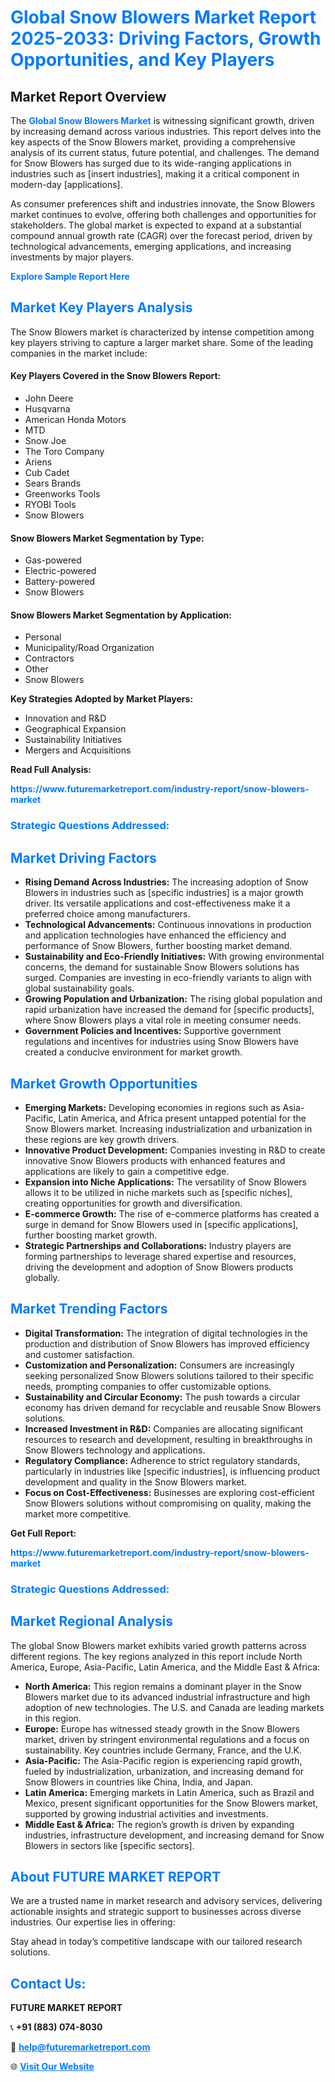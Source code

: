 <h1 style="color: #007BFF;">Global Snow Blowers Market Report 2025-2033: Driving Factors, Growth Opportunities, and Key Players</h1>

<section id="overview">
<h2>Market Report Overview</h2>
<p>The <a href="https://www.futuremarketreport.com/industry-report/snow-blowers-market" style="color: #007BFF; text-decoration: none;"><strong>Global Snow Blowers Market</strong></a> is witnessing significant growth, driven by increasing demand across various industries. This report delves into the key aspects of the Snow Blowers market, providing a comprehensive analysis of its current status, future potential, and challenges. The demand for Snow Blowers has surged due to its wide-ranging applications in industries such as [insert industries], making it a critical component in modern-day [applications].</p>
<p>As consumer preferences shift and industries innovate, the Snow Blowers market continues to evolve, offering both challenges and opportunities for stakeholders. The global market is expected to expand at a substantial compound annual growth rate (CAGR) over the forecast period, driven by technological advancements, emerging applications, and increasing investments by major players.</p>
</section>

<section id="overview">
<p><a href="https://www.futuremarketreport.com/request-sample/reportId=97689" style="color: #007BFF; text-decoration: none;"><strong>Explore Sample Report Here</strong></a></p>
</section>

<section id="key-players">
<h2 style="color: #007BFF;">Market Key Players Analysis</h2>
<p>The Snow Blowers market is characterized by intense competition among key players striving to capture a larger market share. Some of the leading companies in the market include:</p>
<h4>Key Players Covered in the Snow Blowers Report:</h4>
<ul><li>John Deere</li><li>Husqvarna</li><li>American Honda Motors</li><li>MTD</li><li>Snow Joe</li><li>The Toro Company</li><li>Ariens</li><li>Cub Cadet</li><li>Sears Brands</li><li>Greenworks Tools</li><li>RYOBI Tools</li><li>Snow Blowers</li></ul>
<h4>Snow Blowers Market Segmentation by Type:</h4>
<ul><li>Gas-powered</li><li>Electric-powered</li><li>Battery-powered</li><li>Snow Blowers</li></ul>

<h4>Snow Blowers Market Segmentation by Application:</h4>
<ul><li>Personal</li><li>Municipality/Road Organization</li><li>Contractors</li><li>Other</li><li>Snow Blowers</li></ul>
<p><strong>Key Strategies Adopted by Market Players:</strong></p>
<ul>
<li>Innovation and R&D</li>
<li>Geographical Expansion</li>
<li>Sustainability Initiatives</li>
<li>Mergers and Acquisitions</li>
</ul>
</section>

<section>
<p><strong>Read Full Analysis: </strong></p><a href="https://www.futuremarketreport.com/industry-report/snow-blowers-market" style="color: #007BFF; text-decoration: none;"><strong>https://www.futuremarketreport.com/industry-report/snow-blowers-market</strong></a>
<h3 style="color: #007BFF;">Strategic Questions Addressed:</h3>
</section>

<section id="driving-factors">
<h2 style="color: #007BFF;">Market Driving Factors</h2>
<ul>
<li><strong>Rising Demand Across Industries:</strong> The increasing adoption of Snow Blowers in industries such as [specific industries] is a major growth driver. Its versatile applications and cost-effectiveness make it a preferred choice among manufacturers.</li>
<li><strong>Technological Advancements:</strong> Continuous innovations in production and application technologies have enhanced the efficiency and performance of Snow Blowers, further boosting market demand.</li>
<li><strong>Sustainability and Eco-Friendly Initiatives:</strong> With growing environmental concerns, the demand for sustainable Snow Blowers solutions has surged. Companies are investing in eco-friendly variants to align with global sustainability goals.</li>
<li><strong>Growing Population and Urbanization:</strong> The rising global population and rapid urbanization have increased the demand for [specific products], where Snow Blowers plays a vital role in meeting consumer needs.</li>
<li><strong>Government Policies and Incentives:</strong> Supportive government regulations and incentives for industries using Snow Blowers have created a conducive environment for market growth.</li>
</ul>
</section>

<section id="growth-opportunities">
<h2 style="color: #007BFF;">Market Growth Opportunities</h2>
<ul>
<li><strong>Emerging Markets:</strong> Developing economies in regions such as Asia-Pacific, Latin America, and Africa present untapped potential for the Snow Blowers market. Increasing industrialization and urbanization in these regions are key growth drivers.</li>
<li><strong>Innovative Product Development:</strong> Companies investing in R&D to create innovative Snow Blowers products with enhanced features and applications are likely to gain a competitive edge.</li>
<li><strong>Expansion into Niche Applications:</strong> The versatility of Snow Blowers allows it to be utilized in niche markets such as [specific niches], creating opportunities for growth and diversification.</li>
<li><strong>E-commerce Growth:</strong> The rise of e-commerce platforms has created a surge in demand for Snow Blowers used in [specific applications], further boosting market growth.</li>
<li><strong>Strategic Partnerships and Collaborations:</strong> Industry players are forming partnerships to leverage shared expertise and resources, driving the development and adoption of Snow Blowers products globally.</li>
</ul>
</section>

<section id="trending-factors">
<h2 style="color: #007BFF;">Market Trending Factors</h2>
<ul>
<li><strong>Digital Transformation:</strong> The integration of digital technologies in the production and distribution of Snow Blowers has improved efficiency and customer satisfaction.</li>
<li><strong>Customization and Personalization:</strong> Consumers are increasingly seeking personalized Snow Blowers solutions tailored to their specific needs, prompting companies to offer customizable options.</li>
<li><strong>Sustainability and Circular Economy:</strong> The push towards a circular economy has driven demand for recyclable and reusable Snow Blowers solutions.</li>
<li><strong>Increased Investment in R&D:</strong> Companies are allocating significant resources to research and development, resulting in breakthroughs in Snow Blowers technology and applications.</li>
<li><strong>Regulatory Compliance:</strong> Adherence to strict regulatory standards, particularly in industries like [specific industries], is influencing product development and quality in the Snow Blowers market.</li>
<li><strong>Focus on Cost-Effectiveness:</strong> Businesses are exploring cost-efficient Snow Blowers solutions without compromising on quality, making the market more competitive.</li>
</ul>
</section>

<section>
<p><strong>Get Full Report: </strong></p><a href="https://www.futuremarketreport.com/industry-report/snow-blowers-market" style="color: #007BFF; text-decoration: none;"><strong>https://www.futuremarketreport.com/industry-report/snow-blowers-market</strong></a>
<h3 style="color: #007BFF;">Strategic Questions Addressed:</h3>
</section>


<section id="regional-analysis">
<h2 style="color: #007BFF;">Market Regional Analysis</h2>
<p>The global Snow Blowers market exhibits varied growth patterns across different regions. The key regions analyzed in this report include North America, Europe, Asia-Pacific, Latin America, and the Middle East & Africa:</p>
<ul>
<li><strong>North America:</strong> This region remains a dominant player in the Snow Blowers market due to its advanced industrial infrastructure and high adoption of new technologies. The U.S. and Canada are leading markets in this region.</li>
<li><strong>Europe:</strong> Europe has witnessed steady growth in the Snow Blowers market, driven by stringent environmental regulations and a focus on sustainability. Key countries include Germany, France, and the U.K.</li>
<li><strong>Asia-Pacific:</strong> The Asia-Pacific region is experiencing rapid growth, fueled by industrialization, urbanization, and increasing demand for Snow Blowers in countries like China, India, and Japan.</li>
<li><strong>Latin America:</strong> Emerging markets in Latin America, such as Brazil and Mexico, present significant opportunities for the Snow Blowers market, supported by growing industrial activities and investments.</li>
<li><strong>Middle East & Africa:</strong> The region’s growth is driven by expanding industries, infrastructure development, and increasing demand for Snow Blowers in sectors like [specific sectors].</li>
</ul>
</section>

<footer>
<h2 style="color: #007BFF;">About FUTURE MARKET REPORT</h2>
<p>We are a trusted name in market research and advisory services, delivering actionable insights and strategic support to businesses across diverse industries. Our expertise lies in offering:</p>

<p>Stay ahead in today’s competitive landscape with our tailored research solutions.</p>

<h2 style="color: #007BFF;">Contact Us:</h2>
<p><strong>FUTURE MARKET REPORT</strong></p>
<p>📞 <strong>+91 (883) 074-8030</strong></p>
<p>📧 <strong><a href="mailto:help@futuremarketreport.com" style="color: #007BFF;">help@futuremarketreport.com</a></strong></p>
<p>🌐 <strong><a href="https://www.futuremarketreport.com/" style="color: #007BFF;">Visit Our Website</a></strong></p>
</footer>